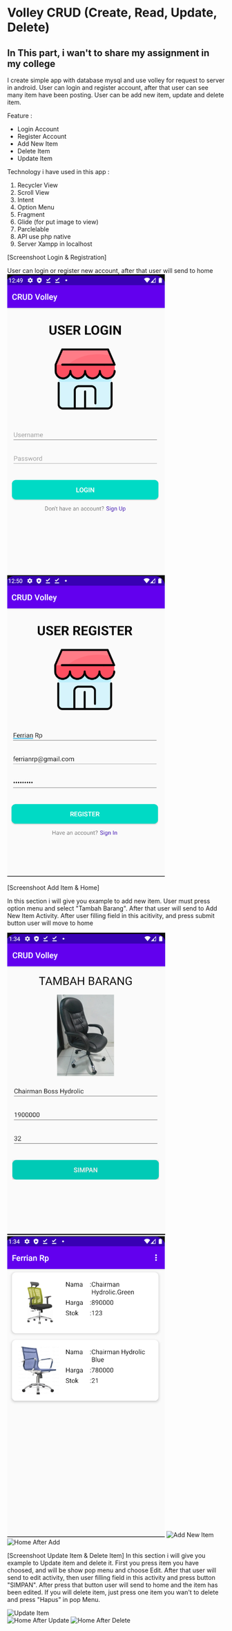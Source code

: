 # Volley CRUD (Create, Read, Update, Delete)

## In This part, i wan't to share my assignment in my college

I create simple app with database mysql and use volley for request to server in android.
User can login and register account, after that user can see many item have been posting.
User can be add new item, update and delete item.

Feature :
  * Login Account
  * Register Account
  * Add New Item
  * Delete Item
  * Update Item

Technology i have used in this app :
  1.  Recycler View
  2.  Scroll View
  3.  Intent
  4.  Option Menu
  5.  Fragment
  7.  Glide (for put image to view)
  8.  Parclelable
  9.  API use php native
  10. Server Xampp in localhost
  
  
[Screenshoot Login & Registration]

User can login or register new account, after that user will send to home
![Login](/app/ss/ss_login.png)  ![Register](/app/ss/ss_register.png) 
  
[Screenshoot Add Item & Home]

In this section i will give you example to add new item. User must press option menu and select "Tambah Barang".
After that user will send to Add New Item Activity. After user filling field in this acitivity, and press submit button user will move to home

![AddItem](/app/ss/ss_add.png)  ![Home](/app/ss/ss_home.png) 
![Add New Item](https://drive.google.com/uc?export=view&id=1vxE65js2BsjI3ECcRmVc2oFJ6obT2PzI)  
![Home After Add](https://drive.google.com/uc?export=view&id=1QTC2_2-RtT7EaXNeGRTiDocoI8-jqktE)
 
[Screenshoot Update Item & Delete Item]
In this section i will give you example to Update item and delete it.
First you press item you have choosed, and will be show pop menu and choose Edit.
After that user will send to edit activity, then user filling field in this activity and press button "SIMPAN".
After press that button user will send to home and the item has been edited.
If you will delete item, just press one item you wan't to delete and press "Hapus" in pop Menu.

![Update Item](https://drive.google.com/uc?export=view&id=1rNyG0R4sWY5p2hhq5X03rDDVH28UV1Pu)  
![Home After Update](https://drive.google.com/uc?export=view&id=1CX8qJjKBPoBVz8Ma1FTdELwfijQUiXBm) 
![Home After Delete](https://drive.google.com/uc?export=view&id=1bSYX4Sl3XFDUdp6sD29japL2iRDt14my)
